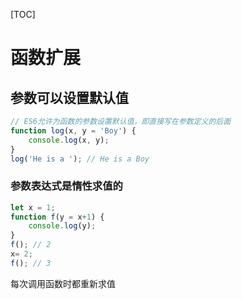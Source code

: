 [TOC]

# 函数扩展

## 参数可以设置默认值

```javascript
// ES6允许为函数的参数设置默认值，即直接写在参数定义的后面
function log(x, y = 'Boy') {
    console.log(x, y);
}
log('He is a '); // He is a Boy
```

### 参数表达式是惰性求值的

```javascript
let x = 1;
function f(y = x+1) {
    console.log(y);
}
f(); // 2
x= 2;
f(); // 3
```

每次调用函数时都重新求值





















